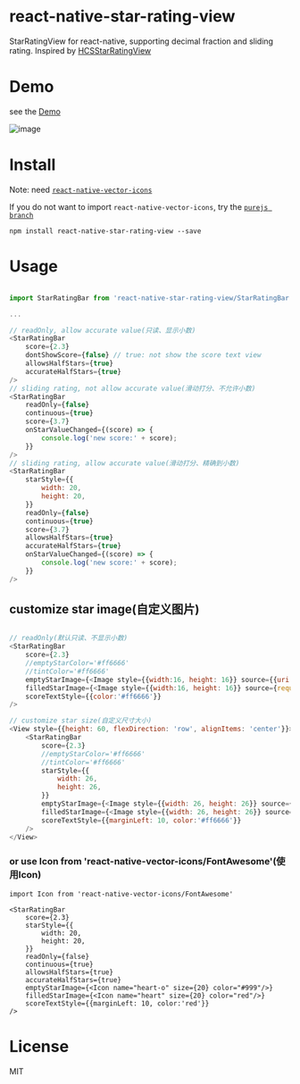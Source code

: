 # react-native-star-rating-view
StarRatingView for react-native, supporting decimal fraction and sliding rating.
Inspired by [HCSStarRatingView](https://github.com/hsousa/HCSStarRatingView)

# Demo
see the [Demo](Demo/StarRatingViewDemo)

![image](Demo/StarRatingViewDemo/demo.gif)

# Install
Note: need [`react-native-vector-icons`](https://github.com/oblador/react-native-vector-icons)

If you do not want to import `react-native-vector-icons`, 
try the [`purejs branch`](https://github.com/ksti/react-native-star-rating-view/tree/purejs#install) 

```
npm install react-native-star-rating-view --save
```
# Usage

```js

import StarRatingBar from 'react-native-star-rating-view/StarRatingBar'

...

// readOnly, allow accurate value(只读、显示小数)
<StarRatingBar
    score={2.3}
    dontShowScore={false} // true: not show the score text view
    allowsHalfStars={true}
    accurateHalfStars={true}
/>
// sliding rating, not allow accurate value(滑动打分、不允许小数)
<StarRatingBar
    readOnly={false}
    continuous={true}
    score={3.7}
    onStarValueChanged={(score) => {
        console.log('new score:' + score);
    }}
/>
// sliding rating, allow accurate value(滑动打分、精确到小数)
<StarRatingBar
    starStyle={{
        width: 20,
        height: 20,
    }}
    readOnly={false}
    continuous={true}
    score={3.7}
    allowsHalfStars={true}
    accurateHalfStars={true}
    onStarValueChanged={(score) => {
        console.log('new score:' + score);
    }}
/>

```

## customize star image(自定义图片)

```js

// readOnly(默认只读、不显示小数)
<StarRatingBar
    score={2.3}
    //emptyStarColor='#ff6666'
    //tintColor='#ff6666'
    emptyStarImage={<Image style={{width:16, height: 16}} source={{uri: 'emptyStar.png: your image path'}} />}
    filledStarImage={<Image style={{width:16, height: 16}} source={require('star.png: your image path')} />}
    scoreTextStyle={{color:'#ff6666'}}
/>

// customize star size(自定义尺寸大小)
<View style={{height: 60, flexDirection: 'row', alignItems: 'center'}}>
    <StarRatingBar
        score={2.3}
        //emptyStarColor='#ff6666'
        //tintColor='#ff6666'
        starStyle={{
            width: 26,
            height: 26,
        }}
        emptyStarImage={<Image style={{width: 26, height: 26}} source={{uri: 'emptyStar.png: your image path'}} />}
        filledStarImage={<Image style={{width: 26, height: 26}} source={require('star.png: your image path')} />}
        scoreTextStyle={{marginLeft: 10, color:'#ff6666'}}
    />
</View>

```
### or use Icon from 'react-native-vector-icons/FontAwesome'(使用Icon)
```
import Icon from 'react-native-vector-icons/FontAwesome'

<StarRatingBar
    score={2.3}
    starStyle={{
        width: 20,
        height: 20,
    }}
    readOnly={false}
    continuous={true}
    allowsHalfStars={true}
    accurateHalfStars={true}
    emptyStarImage={<Icon name="heart-o" size={20} color="#999"/>}
    filledStarImage={<Icon name="heart" size={20} color="red"/>}
    scoreTextStyle={{marginLeft: 10, color:'red'}}
/>
```

# License
MIT